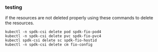 ### testing


if the resources are not deleted properly using these commands to delete the resources.

```
kubectl -n spdk-csi delete pod spdk-fio-pod4
kubectl -n spdk-csi delete pvc spdk-fio-pvc4
kubectl spdk-csi delete sc spdk-fio-hostid
kubectl -n spdk-csi delete cm fio-config
```

